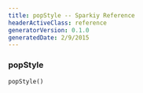 ```yaml
---
title: popStyle -- Sparkiy Reference
headerActiveClass: reference
generatorVersion: 0.1.0
generatedDate: 2/9/2015
---
```


### popStyle

    popStyle()





